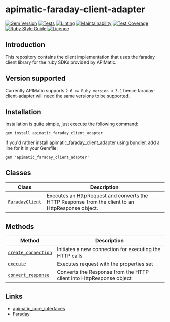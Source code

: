 # apimatic-faraday-client-adapter

[![Gem Version](https://badge.fury.io/rb/apimatic_faraday_client_adapter.svg)](https://badge.fury.io/rb/apimatic_faraday_client_adapter)
[![Tests][test-badge]][test-url]
[![Linting][lint-badge]][lint-url]
[![Maintainability][maintainability-url]][code-climate-url]
[![Test Coverage][test-coverage-url]][code-climate-url]
[![Ruby Style Guide](https://img.shields.io/badge/code_style-rubocop-brightgreen.svg)](https://github.com/rubocop/rubocop)
[![Licence][license-badge]][license-url]

## Introduction
This repository contains the client implementation that uses the faraday client library for the ruby SDKs provided by APIMatic.

## Version supported
Currently APIMatic supports  `2.6 <= Ruby version < 3.1`  hence faraday-client-adapter will need the same versions to be supported.

## Installation
Installation is quite simple, just execute the following command:
```
gem install apimatic_faraday_client_adapter
```

If you'd rather install apimatic_faraday_client_adapter using bundler, add a line for it in your Gemfile:
```
gem 'apimatic_faraday_client_adapter'
```

## Classes
| Class                                                                                | Description                                                                                        |
|--------------------------------------------------------------------------------------|----------------------------------------------------------------------------------------------------|
| [`FaradayClient`](lib/apimatic-faraday-client-adapter/faraday_client.rb)             | Executes an HttpRequest and converts the HTTP Response from the client to an HttpResponse object.  |


## Methods
| Method                                                                         | Description                                   |
|--------------------------------------------------------------------------------|-----------------------------------------------|
| [`create_connection`](lib/apimatic-faraday-client-adapter/faraday_client.rb)   | Initiates a new connection for executing the HTTP calls            |
| [`execute`](lib/apimatic-faraday-client-adapter/faraday_client.rb)             | Executes request with the properties set                           |
| [`convert_response`](lib/apimatic-faraday-client-adapter/faraday_client.rb)    | Converts the Response from the HTTP client into HttpResponse object|

## Links

* [apimatic_core_interfaces](https://rubygems.org/gems/apimatic_core_interfaces)
* [Faraday](https://rubygems.org/gems/faraday)

[test-badge]: https://github.com/apimatic/faraday-client-adapter/actions/workflows/test-runner.yml/badge.svg
[test-url]: https://github.com/apimatic/faraday-client-adapter/actions/workflows/test-runner.yml
[lint-badge]: https://github.com/apimatic/faraday-client-adapter/actions/workflows/lint-runner.yml/badge.svg
[lint-url]: https://github.com/apimatic/faraday-client-adapter/actions/workflows/lint-runner.yml
[code-climate-url]: https://codeclimate.com/github/apimatic/faraday-client-adapter
[maintainability-url]: https://api.codeclimate.com/v1/badges/59badaadebeb3478eb48/maintainability
[test-coverage-url]: https://api.codeclimate.com/v1/badges/59badaadebeb3478eb48/test_coverage
[license-badge]: https://img.shields.io/badge/licence-MIT-blue
[license-url]: LICENSE
